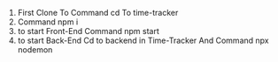 1) First Clone To Command cd To time-tracker
2) Command npm i
3) to start Front-End Command npm start
4) to start Back-End Cd to backend in Time-Tracker And Command npx nodemon
